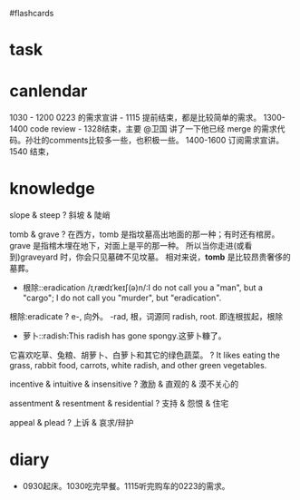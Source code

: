 #flashcards 

# task

# canlendar
1030 - 1200 0223 的需求宣讲 - 1115 提前结束，都是比较简单的需求。
1300-1400 code review - 1328结束，主要 @卫国 讲了一下他已经 merge 的需求代码。孙壮的comments比较多一些，也积极一些。
1400-1600 订阅需求宣讲。 1540 结束，

# knowledge

slope & steep
?
斜坡 & 陡峭 <!--SR:!2023-02-12-20-42,7.3,250-->

tomb & grave
?
在西方，tomb 是指坟墓高出地面的那一种；有时还有棺房。
grave 是指棺木埋在地下，对面上是平的那一种。
所以当你走进(或看到)graveyard 时，你会只见墓碑不见坟墓。
相对来说，**tomb** 是比较昂贵奢侈的墓葬。 <!--SR:!2023-02-12-19-41,7.3,250-->


- 根除::eradication /ɪˌrædɪˈkeɪʃ(ə)n/:I do not call you a "man", but a "cargo"; I do not call you "murder", but "eradication". <!--SR:!2023-02-05-02-20,2.5,249-->

根除:eradicate
?
e-, 向外。 -rad, 根，词源同 radish, root. 即连根拔起，根除 <!--SR:!2023-02-13-01-13,7.3,250-->

- 萝卜::radish:This radish has gone spongy.这萝卜糠了。 <!--SR:!2023-02-11-08-10,5.6,230-->

它喜欢吃草、兔粮、胡萝卜、白萝卜和其它的绿色蔬菜。
?
It likes eating the grass, rabbit food, carrots, white radish, and other green vegetables.  <!--SR:!2023-02-13-01-01,7.3,250-->

incentive & intuitive & insensitive
?
激励 & 直观的 & 漠不关心的 <!--SR:!2023-02-12-20-01,7.3,250-->

assentment & resentment & residential
?
支持 & 怨恨 & 住宅 <!--SR:!2023-02-04-05-59,2.5,250-->

appeal & plead
?
上诉 & 哀求/辩护 <!--SR:!2023-02-12-20-00,7.3,250-->

# diary
- 0930起床。1030吃完早餐。1115听完购车的0223的需求。


